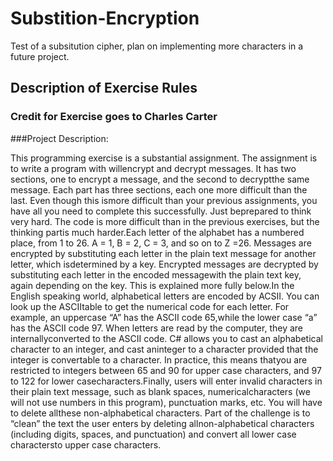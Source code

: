 # Substition-Encryption
Test of a subsitution cipher, plan on implementing more characters in a future project.


## Description of Exercise Rules
### Credit for Exercise goes to Charles Carter 

###Project Description: <br>

This  programming  exercise  is  a  substantial  assignment.   The  assignment  is  to  write  a  program  with  willencrypt and decrypt messages.  It has two sections, one to encrypt a message, and the second to decryptthe same message.  Each part has three sections, each one more difficult than the last.  Even though this ismore difficult than your previous assignments, you have all you need to complete this successfully.  Just beprepared to think very hard.  The code is more difficult than in the previous exercises, but the thinking partis much harder.Each letter of the alphabet has a numbered place, from 1 to 26.  A = 1, B = 2, C = 3, and so on to Z =26.  Messages are encrypted by substituting each letter in the plain text message for another letter, which isdetermined by a key.  Encrypted messages are decrypted by substituting each letter in the encoded messagewith the plain text key, again depending on the key.  This is explained more fully below.In the English speaking world, alphabetical letters are encoded by ACSII. You can look up the ASCIItable  to  get  the  numerical  code  for  each  letter.   For  example,  an  uppercase  “A”  has  the  ASCII  code  65,while the lower case “a” has the ASCII code 97.  When letters are read by the computer, they are internallyconverted to the ASCII code.  C# allows you to cast an alphabetical character to an integer, and cast aninteger to a character provided that the integer is convertable to a character.  In practice, this means thatyou  are  restricted  to  integers  between  65  and  90  for  upper  case  characters,  and  97  to  122  for  lower  casecharacters.Finally, users will enter invalid characters in their plain text message, such as blank spaces, numericalcharacters (we will not use numbers in this program), punctuation marks, etc.  You will have to delete allthese non-alphabetical characters.  Part of the challenge is to “clean” the text the user enters by deleting allnon-alphabetical characters (including digits, spaces, and punctuation) and convert all lower case charactersto upper case characters.
